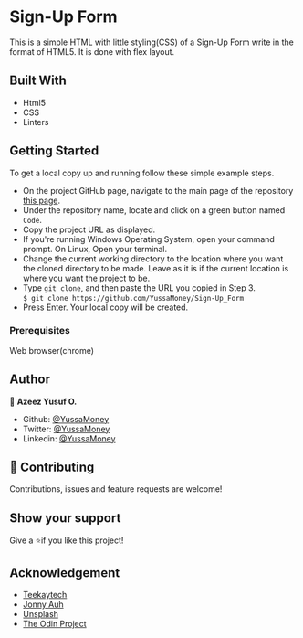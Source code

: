 # Sign-Up Form

This is a simple HTML with little styling(CSS) of a Sign-Up Form write in the format of HTML5.
It is done with flex layout.

## Built With

- Html5
- CSS
- Linters

## Getting Started

To get a local copy up and running follow these simple example steps.

- On the project GitHub page, navigate to the main page of the repository [this page](https://github.com/YussaMoney/Sign-Up_Form).
- Under the repository name, locate and click on a green button named `Code`.
- Copy the project URL as displayed.
- If you're running Windows Operating System, open your command prompt. On Linux, Open your terminal.
- Change the current working directory to the location where you want the cloned directory to be made. Leave as it is if the current location is where you want the project to be.
- Type `git clone`, and then paste the URL you copied in Step 3.<br>
  `$ git clone https://github.com/YussaMoney/Sign-Up_Form`
- Press Enter. Your local copy will be created.

### Prerequisites

Web browser(chrome)

## Author

👤 **Azeez Yusuf O.**

- Github: [@YussaMoney](https://github.com/YussaMoney)
- Twitter: [@YussaMoney](https://twitter.com/YussaMoney)
- Linkedin: [@YussaMoney](https://www.linkedin.com/in/yussamoney)

## 🤝 Contributing

Contributions, issues and feature requests are welcome!

## Show your support

Give a ⭐️if you like this project!

## Acknowledgement

- [Teekaytech](https://github.com/teekaytech)
- [Jonny Auh](https://www.unsplash.com/@jonnyauh)
- [Unsplash](https://www.unsplash.com)
- [The Odin Project](https://www.theodinproject.com/lessons/node-path-intermediate-html-and-css-sign-up-form)
